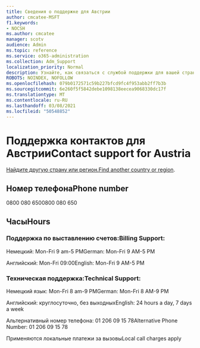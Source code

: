 ```yaml
---
title: Сведения о поддержке для Австрии
author: cmcatee-MSFT
f1.keywords:
- NOCSH
ms.author: cmcatee
manager: scotv
audience: Admin
ms.topic: reference
ms.service: o365-administration
ms.collection: Adm_Support
localization_priority: Normal
description: Узнайте, как связаться с службой поддержки для вашей страны или региона.
ROBOTS: NOINDEX, NOFOLLOW
ms.openlocfilehash: 079b0172571c59b227bfcd9fc4f953abb2ff7b3b
ms.sourcegitcommit: 6e260f5f5842debe1098138eecea9068330dc17f
ms.translationtype: MT
ms.contentlocale: ru-RU
ms.lasthandoff: 03/08/2021
ms.locfileid: "50548852"
---
```

# <a name="contact-support-for-austria"></a><span data-ttu-id="97bae-103">Поддержка контактов для Австрии</span><span class="sxs-lookup"><span data-stu-id="97bae-103">Contact support for Austria</span></span>

<span data-ttu-id="97bae-104">[Найдите другую страну или регион.](../contact-support-for-business-products.md)</span><span class="sxs-lookup"><span data-stu-id="97bae-104">[Find another country or region](../contact-support-for-business-products.md).</span></span>

## <a name="phone-number"></a><span data-ttu-id="97bae-105">Номер телефона</span><span class="sxs-lookup"><span data-stu-id="97bae-105">Phone number</span></span>
<span data-ttu-id="97bae-106">0800 080 650</span><span class="sxs-lookup"><span data-stu-id="97bae-106">0800 080 650</span></span>

## <a name="hours"></a><span data-ttu-id="97bae-107">Часы</span><span class="sxs-lookup"><span data-stu-id="97bae-107">Hours</span></span>
### <a name="billing-support"></a><span data-ttu-id="97bae-108">Поддержка по выставлению счетов:</span><span class="sxs-lookup"><span data-stu-id="97bae-108">Billing Support:</span></span>

<span data-ttu-id="97bae-109">Немецкий: Mon-Fri 9 am-5 PM</span><span class="sxs-lookup"><span data-stu-id="97bae-109">German: Mon-Fri 9 AM-5 PM</span></span>

<span data-ttu-id="97bae-110">Английский: Mon-Fri 09:00</span><span class="sxs-lookup"><span data-stu-id="97bae-110">English: Mon-Fri 9 AM-5 PM</span></span>

### <a name="technical-support"></a><span data-ttu-id="97bae-111">Техническая поддержка:</span><span class="sxs-lookup"><span data-stu-id="97bae-111">Technical Support:</span></span>

<span data-ttu-id="97bae-112">Немецкий язык: Mon-Fri 8 am-9 PM</span><span class="sxs-lookup"><span data-stu-id="97bae-112">German: Mon-Fri 8 AM-9 PM</span></span>

<span data-ttu-id="97bae-113">Английский: круглосуточно, без выходных</span><span class="sxs-lookup"><span data-stu-id="97bae-113">English: 24 hours a day, 7 days a week</span></span>

<span data-ttu-id="97bae-114">Альтернативный номер телефона: 01 206 09 15 78</span><span class="sxs-lookup"><span data-stu-id="97bae-114">Alternative Phone Number: 01 206 09 15 78</span></span>

<span data-ttu-id="97bae-115">Применяются локальные платежи за вызовы</span><span class="sxs-lookup"><span data-stu-id="97bae-115">Local call charges apply</span></span>

